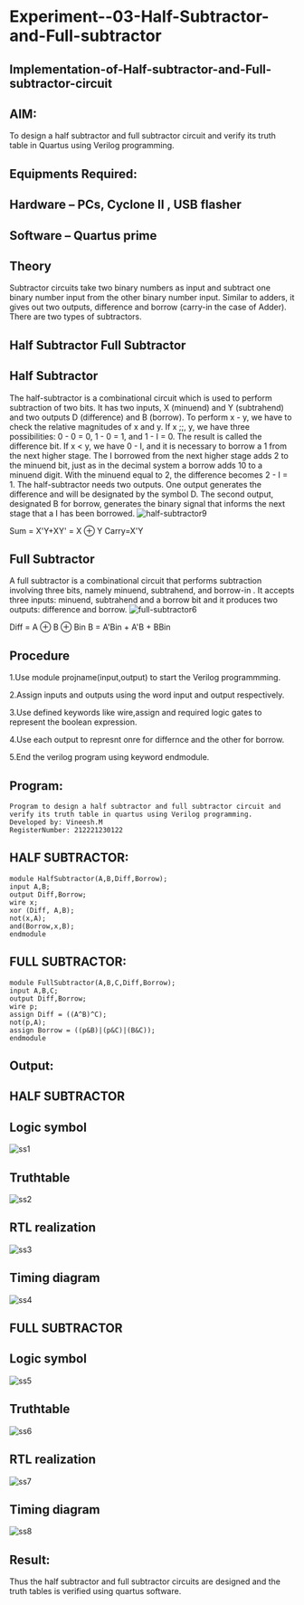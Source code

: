 # Experiment--03-Half-Subtractor-and-Full-subtractor
## Implementation-of-Half-subtractor-and-Full-subtractor-circuit
## AIM:
To design a half subtractor and full subtractor circuit and verify its truth table in Quartus using Verilog programming.

## Equipments Required:
## Hardware – PCs, Cyclone II , USB flasher
## Software – Quartus prime
## Theory
Subtractor circuits take two binary numbers as input and subtract one binary number input from the other binary number input. Similar to adders, it gives out two outputs, difference and borrow (carry-in the case of Adder). There are two types of subtractors.

## Half Subtractor Full Subtractor
## Half Subtractor
The half-subtractor is a combinational circuit which is used to perform subtraction of two bits. It has two inputs, X (minuend) and Y (subtrahend) and two outputs D (difference) and B (borrow). To perform x - y, we have to check the relative magnitudes of x and y. If x ;;, y, we have three possibilities: 0 - 0 = 0, 1 - 0 = 1, and 1 - I = 0. The result is called the difference bit. If x < y, we have 0 - I, and it is necessary to borrow a 1 from the next higher stage. The I borrowed from the next higher stage adds 2 to the minuend bit, just as in the decimal system a borrow adds 10 to a minuend digit. With the minuend equal to 2, the difference becomes 2 - I = 1. The half-subtractor needs two outputs. One output generates the difference and will be designated by the symbol D. The second output, designated B for borrow, generates the binary signal that informs the next stage that a I has been borrowed.
![half-subtractor9](https://user-images.githubusercontent.com/36288975/166112538-58c3bc7c-ee5d-4e6a-ac8d-8e8328efe27a.png)


Sum = X'Y+XY' = X ⊕ Y
Carry=X'Y

## Full Subtractor
A full subtractor is a combinational circuit that performs subtraction involving three bits, namely minuend, subtrahend, and borrow-in . It accepts three inputs: minuend, subtrahend and a borrow bit and it produces two outputs: difference and borrow. 
![full-subtractor6](https://user-images.githubusercontent.com/36288975/166112541-24c68359-3de8-4674-ae22-8272ffc385ed.png)


Diff = A ⊕ B ⊕ Bin B = A'Bin + A'B + BBin

## Procedure

1.Use module projname(input,output) to start the Verilog programmming.

2.Assign inputs and outputs using the word input and output respectively.

3.Use defined keywords like wire,assign and required logic gates to represent the boolean expression.

4.Use each output to represnt onre for differnce and the other for borrow.

5.End the verilog program using keyword endmodule.

## Program:
```
Program to design a half subtractor and full subtractor circuit and verify its truth table in quartus using Verilog programming.
Developed by: Vineesh.M
RegisterNumber: 212221230122
```
##  HALF SUBTRACTOR:
```
module HalfSubtractor(A,B,Diff,Borrow);
input A,B;
output Diff,Borrow;
wire x;
xor (Diff, A,B);
not(x,A);
and(Borrow,x,B);
endmodule
```
## FULL SUBTRACTOR:
```
module FullSubtractor(A,B,C,Diff,Borrow);
input A,B,C;
output Diff,Borrow;
wire p;
assign Diff = ((A^B)^C);
not(p,A);
assign Borrow = ((p&B)|(p&C)|(B&C));
endmodule
```

## Output:
## HALF SUBTRACTOR
## Logic symbol
![ss1](https://user-images.githubusercontent.com/93427254/230761656-c7a1c159-b563-403b-99a1-681b8b1623f1.png)

## Truthtable
![ss2](https://user-images.githubusercontent.com/93427254/230761682-9a119559-022e-4d2c-85d6-88b3ed23f325.png)

##  RTL realization
![ss3](https://user-images.githubusercontent.com/93427254/230761691-7854452a-1d24-431c-9004-f77d8aa243d4.png)

## Timing diagram 
![ss4](https://user-images.githubusercontent.com/93427254/230761702-4a29d687-266e-420c-8912-4d37b574f387.png)

## FULL SUBTRACTOR
## Logic symbol
![ss5](https://user-images.githubusercontent.com/93427254/230761714-b7d9009a-1c00-41ae-8bd1-52379fd3da57.png)

## Truthtable
![ss6](https://user-images.githubusercontent.com/93427254/230761722-a0d9f125-1734-4231-bf87-ad16931af680.png)

## RTL realization
![ss7](https://user-images.githubusercontent.com/93427254/230761727-5eaed911-00af-4084-8d50-a9f1ffd4271d.png)

## Timing diagram
![ss8](https://user-images.githubusercontent.com/93427254/230761739-2156bd79-f770-4cba-a90d-ce4c31dbb6fe.png)

## Result:
Thus the half subtractor and full subtractor circuits are designed and the truth tables is verified using quartus software.

